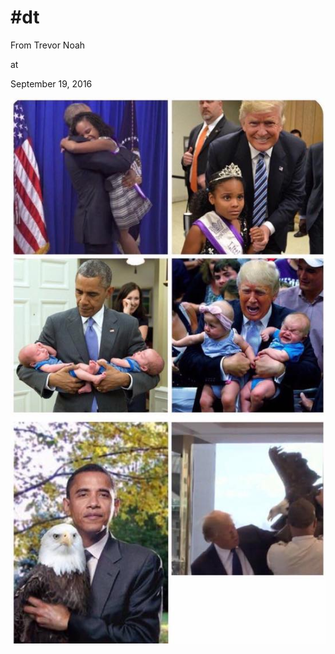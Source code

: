 # #dt


From Trevor Noah







at

September 19, 2016















![](14369980_10154504562212453_2635522147657925925_n.jpg)
